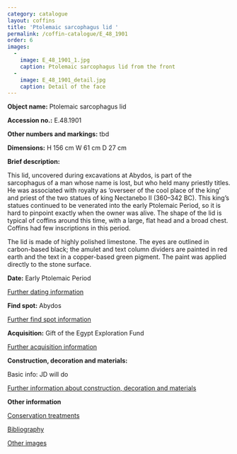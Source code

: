 ```yaml
---
category: catalogue
layout: coffins
title: 'Ptolemaic sarcophagus lid '
permalink: /coffin-catalogue/E_48_1901
order: 6
images: 
  -
    image: E_48_1901_1.jpg
    caption: Ptolemaic sarcophagus lid from the front
  -
    image: E_48_1901_detail.jpg
    caption: Detail of the face
---
```


**Object name:** 
Ptolemaic sarcophagus lid 

**Accession no.:** 
E.48.1901

**Other numbers and markings:**
tbd

**Dimensions:** 
H 156 cm
W 61 cm
D 27 cm

**Brief description:** 

This lid, uncovered during excavations at Abydos, is part of the
sarcophagus of a man whose name is lost, but who held many priestly
titles. He was associated with royalty as ‘overseer of the cool place of
the king’ and priest of the two statues of king Nectanebo II (360–342
BC). This king’s statues continued to be venerated into the early
Ptolemaic Period, so it is hard to pinpoint exactly when the owner was
alive. The shape of the lid is typical of coffins around this time, with
a large, flat head and a broad chest. Coffins had few inscriptions in
this period. 

The lid is made of highly polished limestone. The eyes are outlined in
carbon-based black; the amulet and text column dividers are painted in
red earth and the text in a copper-based green pigment. The paint was
applied directly to the stone surface.

**Date:**
Early Ptolemaic Period

[Further dating information](/catalogue_extras/E_48_1901_dating)

**Find spot:**
Abydos

[Further find spot information](/catalogue_extras/E_48_1901_findspot)

**Acquisition:**
Gift of the Egypt Exploration Fund


[Further acquisition information](/catalogue_extras/E_48_1901_acquisition)

**Construction, decoration and materials:**

Basic info: JD will do

[Further information about construction, decoration and materials](/catalogue_extras/E_48_1901_materials)


**Other information**

[Conservation treatments](/catalogue_extras/E_48_1901_conservation)

[Bibliography](/catalogue_extras/E_48_1901_bibliography)

[Other images](/catalogue_extras/E_48_1901_imagesheet)

